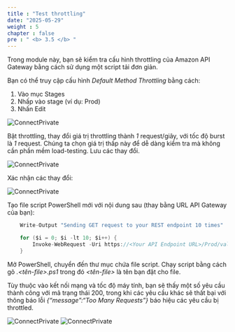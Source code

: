 ```yaml
---
title : "Test throttling"
date: "2025-05-29"
weight : 5
chapter : false
pre : " <b> 3.5 </b> "
---
```



Trong module này, bạn sẽ kiểm tra cấu hình throttling của Amazon API Gateway bằng cách sử dụng một script tải đơn giản.

Bạn có thể truy cập cấu hình *Default Method Throttling* bằng cách:

1. Vào mục Stages
2. Nhấp vào stage (ví dụ: Prod)
3. Nhấn Edit

![ConnectPrivate](../../../images/3-Amazon-API-Gateway/3.15.png)

Bật throttling, thay đổi giá trị throttling thành *1* request/giây, với tốc độ burst là *1* request. Chúng ta chọn giá trị thấp này để dễ dàng kiểm tra mà không cần phần mềm load-testing. Lưu các thay đổi.

![ConnectPrivate](../../../images/3-Amazon-API-Gateway/3.16.png)

Xác nhận các thay đổi:

![ConnectPrivate](../../../images/3-Amazon-API-Gateway/3.17.png)

Tạo file script PowerShell mới với nội dung sau (thay bằng URL API Gateway của bạn):

```csharp
    Write-Output "Sending GET request to your REST endpoint 10 times"

    for ($i = 0; $i -lt 10; $i++) {
        Invoke-WebRequest -Uri https://<Your API Endpoint URL>/Prod/values -UseBasicParsing -Method 'Get'
    }
```

Mở PowerShell, chuyển đến thư mục chứa file script. Chạy script bằng cách gõ *.\<tên-file>.ps1* trong đó *\<tên-file>* là tên bạn đặt cho file.

Tùy thuộc vào kết nối mạng và tốc độ máy tính, bạn sẽ thấy một số yêu cầu thành công với mã trạng thái 200, trong khi các yêu cầu khác sẽ thất bại với thông báo lỗi *{“message”:“Too Many Requests”}* báo hiệu các yêu cầu bị throttled.

![ConnectPrivate](../../../images/3-Amazon-API-Gateway/3.18.png)
![ConnectPrivate](../../../images/3-Amazon-API-Gateway/3.18.1.png)